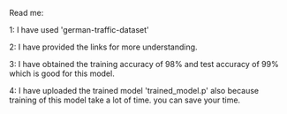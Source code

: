 Read me:

1: I have used 'german-traffic-dataset'


2: I have provided the links for more understanding.


3: I have obtained the training accuracy of 98% and test accuracy of 99% which is good for this model.


4: I have uploaded the trained model 'trained_model.p' also because training of this model take a lot of time.
  you can save your time. 
